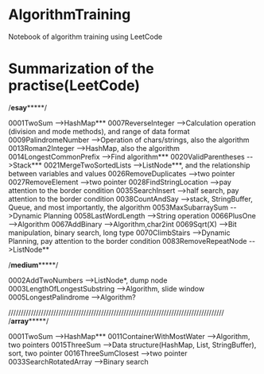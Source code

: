 # AlgorithmTraining
Notebook of algorithm training using LeetCode

# Summarization of the practise(LeetCode)

/******************************************esay***********************************************/

0001TwoSum                      -->HashMap***
0007ReverseInteger              -->Calculation operation (division and mode methods), and range of data format
0009PalindromeNumber	          -->Operation of chars/strings, also the algorithm
0013Roman2Integer	              -->HashMap, also the algorithm
0014LongestCommonPrefix	        -->Find algorithm***
0020ValidParentheses            -->Stack***
0021MergeTwoSortedLists         -->ListNode***, and the relationship between variables and values
0026RemoveDuplicates            -->two pointer
0027RemoveElement               -->two pointer
0028FindStringLocation          -->pay attention to the border condition
0035SearchInsert                -->half search, pay attention to the border condition
0038CountAndSay                 -->stack, StringBuffer, Queue, and most importantly, the algorithm
0053MaxSubarraySum              -->Dynamic Planning
0058LastWordLength              -->String operation
0066PlusOne                     -->Algorithm
0067AddBinary                   -->Algorithm,char2int
0069Sqrt(X)                     -->Bit manipulation, binary search, long type
0070ClimbStairs                 -->Dynamic Planning, pay attention to the border condition
0083RemoveRepeatNode            -->ListNode**


/******************************************medium***********************************************/

0002AddTwoNumbers               -->ListNode*, dump node
0003LengthOfLongestSubstring    -->Algorithm, slide window
0005LongestPalindrome           -->Algorithm?


//////////////////////////////////////////////////////////////////////////////////////
/******************************************array***********************************************/

0001TwoSum                      -->HashMap***
0011ContainerWithMostWater      -->Algorithm, two pointers
0015ThreeSum                    -->Data structure(HashMap, List, StringBuffer), sort, two pointer
0016ThreeSumClosest             -->two pointer
0033SearchRotatedArray          -->Binary search

